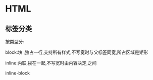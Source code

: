 # HTML

## 标签分类

按类型分:

block:块 ,独占一行,支持所有样式,不写宽时与父标签同宽,所占区域是矩形

inline:内联,挨在一起,不写宽时由内容决定,之间

inline-block

